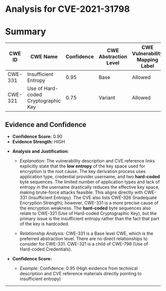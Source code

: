 # Analysis for CVE-2021-31798

# Summary
| CWE ID | CWE Name | Confidence | CWE Abstraction Level | CWE Vulnerability Mapping Label | CWE-Vulnerability Mapping Notes |
|---|---|---|---|---|---|
| CWE-331 | Insufficient Entropy | 0.95 | Base | Allowed | Primary CWE |
| CWE-321 | Use of Hard-coded Cryptographic Key | 0.75 | Variant | Allowed | Secondary Candidate |

## Evidence and Confidence

*   **Confidence Score:** 0.90
*   **Evidence Strength:** HIGH

- **Analysis and Justification:**  
  - *Explanation:* The vulnerability description and CVE reference links explicitly state that the **low entropy** of the key space used for encryption is the root cause. The key derivation process uses application type, credential provider username, and two **hard-coded** byte sequences. The limited number of application types and lack of entropy in the username drastically reduces the effective key space, making brute-force attacks feasible. This aligns directly with CWE-331 (Insufficient Entropy). The CVE also lists CWE-326 (Inadequate Encryption Strength); however, CWE-331 is a more precise cause of the encryption weakness. The **hard-coded** byte sequences also relate to CWE-321 (Use of Hard-coded Cryptographic Key), but the primary issue is the insufficient entropy rather than the fact that part of the key is hardcoded.
  
  - *Relationship Analysis:* CWE-331 is a Base level CWE, which is the preferred abstraction level. There are no direct relationships to consider for CWE-331. CWE-321 is a child of CWE-798 (Use of Hard-coded Credentials).

- **Confidence Score:**  
  - *Example:* Confidence: 0.95 (High evidence from technical description and CVE reference materials directly pointing to insufficient entropy)

---